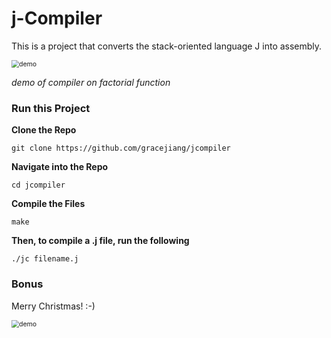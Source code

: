 # j-Compiler

This is a project that converts the stack-oriented language J into assembly.

<img src="assets/demo.gif" alt="demo" style="zoom:75%;" />

*demo of compiler on factorial function*



### Run this Project

**Clone the Repo**

``` git clone https://github.com/gracejiang/jcompiler ```



**Navigate into the Repo**

```cd jcompiler```



**Compile the Files**

``` make ```



**Then, to compile a .j file, run the following**

```./jc filename.j```





### Bonus

Merry Christmas! :-)

<img src="assets/xmas.gif" alt="demo" style="zoom:75%;" />

